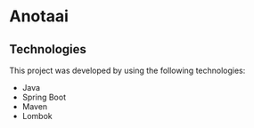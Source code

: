 # Anotaai
## Technologies
This project was developed by using the following technologies:
* Java
* Spring Boot
* Maven
* Lombok
